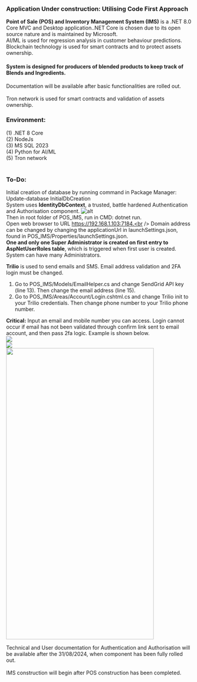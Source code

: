 <h3><b>Application Under construction: Utilising Code First Approach</b></h3>
<b>Point of Sale (POS) and Inventory Management System (IMS)</b> is a .NET 8.0 Core MVC and Desktop application..NET Core is chosen due to its open source nature and is maintained by Microsoft. </b> <br />
AI/ML is used for regression analysis in customer behaviour predictions.
<br/>
Blockchain technology is used for smart contracts and to protect assets ownership.
<h4>System is designed for producers of blended products to keep track of Blends and Ingredients.</h4>
Documentation will be available after basic functionalities are rolled out.</br />
<br />
Tron network is used for smart contracts and validation of assets ownership.
<h3>Environment:</h3>

(1) .NET 8 Core
<br />
(2) NodeJs
<br />
(3) MS SQL 2023
<br />
(4) Python for AI/ML
<br />
(5) Tron network
<br />
<br />
<h3>To-Do:</h3>

Initial creation of database by running command in Package Manager: Update-database InitialDbCreation <br />
System uses <b>IdentityDbContext</b>, a trusted, battle hardened Authentication and Authorisation component. 
![alt ](https://github.com/kiet1375/POS_IMS/blob/main/POS_IMS/POS_IMS/imgs/POS_IMS.jpg)
<br />
Then in root folder of POS_IMS, run in CMD:
dotnet run.
<br /> 
Open web browser to URL https://192.168.1.103:7184.<br />
Domain address can be changed by changing the applicationUrl in launchSettings.json, found in POS_IMS/Properties/launchSettings.json.<br />
<b>One and only one Super Administrator is created on first entry to AspNetUserRoles table</b>, which is triggered when first user is created.<br />
System can have many Administrators. <br />

<b>Trilio</b> is used to send emails and SMS. Email address validation and 2FA login must be changed. <br />
1. Go to POS_IMS/Models/EmailHelper.cs and change SendGrid API key (line 13). Then change the email address (line 15). <br />
2. Go to POS_IMS/Areas/Account/Login.cshtml.cs and change Trilio init to your Trilio credentials. Then change phone number to your Trilio phone number.<br />

<b>Critical:</b> Input an email and mobile number you can access. Login cannot occur if email has not been validated through confirm link sent to email account, and then pass 2fa logic. Example is shown below. <br />
<img src="https://github.com/kiet1375/POS_IMS/blob/main/POS_IMS/POS_IMS/imgs/register.jpg">
<br />
<img src="https://github.com/kiet1375/POS_IMS/blob/main/POS_IMS/POS_IMS/imgs/confirmEmail.jpg">
<br />
<img src="https://github.com/kiet1375/POS_IMS/blob/main/POS_IMS/POS_IMS/imgs/sms.jpg" width="400" height="790">
<br />

Technical and User documentation for Authentication and Authorisation will be available after the 31/08/2024, when component has been fully rolled out. <br /><br />
IMS construction will begin after POS construction has been completed.





